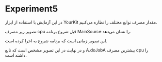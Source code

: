 # Experiment5

در این آزمایش با استفاده از ابزار YourKit مقدار مصرف توابع مختلف را نظاره می‌کنیم.

تصویر زیر مصرف cpu قبل شروع برنامه MainSource را نشان می‌دهد.

این تصویر زمانی‌ است که برنامه شروع به اجرا کرده است.

و در نهایت در این تصویر مشخص است که تابع A.doJobA بیشترین مصرف cpu را داشته است.
